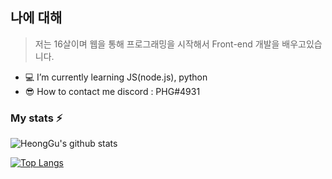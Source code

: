 ## 나에 대해

> 저는 16살이며 웹을 통해 프로그래밍을 시작해서 Front-end 개발을 배우고있습니다.
- 💻  I’m currently learning JS(node.js), python 
- 😎  How to contact me discord : PHG#4931

### My stats ⚡
![HeongGu's github stats](https://github-readme-stats.vercel.app/api?username=HyeongGu0401&show_icons=true&theme=solarized-light)


[![Top Langs](https://github-readme-stats.vercel.app/api/top-langs/?username=HyeongGu0401&layout=compact)](https://github.com/HyeongGu0401/github-readme-stats)
